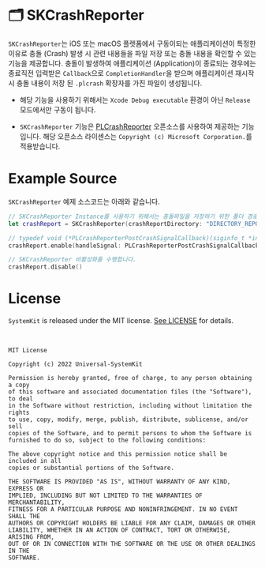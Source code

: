 # 🗂 SKCrashReporter

`SKCrashReporter`는 iOS 또는 macOS 플렛폼에서 구동이되는 애플리케이션이 특정한 이유로 충돌 (Crash) 발생 시 관련 내용들을 파일 저장 또는 충돌 내용을 확인할 수 있는 기능을 제공합니다. 충돌이 발생하여 애플리케이션 (Application)이 종료되는 경우에는 종료직전 입력받은 `Callback`으로 `CompletionHandler`을 받으며 애플리케이션 재시작 시 충돌 내용이 저장 된 `.plcrash` 확장자를 가진 파일이 생성됩니다.

* 해당 기능을 사용하기 위해서는 `Xcode Debug executable` 환경이 아닌 `Release` 모드에서만 구동이 됩니다.

* `SKCrashReporter` 기능은 [PLCrashReporter](https://github.com/microsoft/plcrashreporter) 오픈소스를 사용하여 제공하는 기능입니다. 해당 오픈소스 라이센스는 `Copyright (c) Microsoft Corporation.`를 적용받습니다.

# Example Source

`SKCrashReporter` 예제 소스코드는 아래와 같습니다.

```Swift
// SKCrashReporter Instance를 사용하기 위해서는 충돌파일을 저장하기 위한 폴더 경로 및 파일 이름을 매개변수로 전달합니다.
let crashReport = SKCrashReporter(crashReportDirectory: "DIRECTORY_REPORT", crashReportFileName: "REPORT_NAME")

// typedef void (*PLCrashReporterPostCrashSignalCallback)(siginfo_t *info, ucontext_t *uap, void *context);
crashReport.enable(handleSignal: PLCrashReporterPostCrashSignalCallback)

// SKCrashReporter 비활성화를 수행합니다.
crashReport.disable()
```

# License

`SystemKit` is released under the MIT license. [See LICENSE](https://github.com/ChangYeop-Yang/Apple-SystemKit/blob/main/LICENSE) for details.

</br>

```TEXT
MIT License

Copyright (c) 2022 Universal-SystemKit

Permission is hereby granted, free of charge, to any person obtaining a copy
of this software and associated documentation files (the "Software"), to deal
in the Software without restriction, including without limitation the rights
to use, copy, modify, merge, publish, distribute, sublicense, and/or sell
copies of the Software, and to permit persons to whom the Software is
furnished to do so, subject to the following conditions:

The above copyright notice and this permission notice shall be included in all
copies or substantial portions of the Software.

THE SOFTWARE IS PROVIDED "AS IS", WITHOUT WARRANTY OF ANY KIND, EXPRESS OR
IMPLIED, INCLUDING BUT NOT LIMITED TO THE WARRANTIES OF MERCHANTABILITY,
FITNESS FOR A PARTICULAR PURPOSE AND NONINFRINGEMENT. IN NO EVENT SHALL THE
AUTHORS OR COPYRIGHT HOLDERS BE LIABLE FOR ANY CLAIM, DAMAGES OR OTHER
LIABILITY, WHETHER IN AN ACTION OF CONTRACT, TORT OR OTHERWISE, ARISING FROM,
OUT OF OR IN CONNECTION WITH THE SOFTWARE OR THE USE OR OTHER DEALINGS IN THE
SOFTWARE.
```
